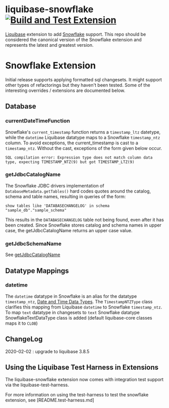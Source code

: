 # liquibase-snowflake [![Build and Test Extension](https://github.com/liquibase/liquibase-snowflake/actions/workflows/build.yml/badge.svg)](https://github.com/liquibase/liquibase-snowflake/actions/workflows/build.yml)

[Liquibase](http://www.liquibase.org/) extension to add [Snowflake](https://www.snowflake.net/) support.  This repo should be considered the canonical version of the Snowflake extension and represents the latest and greatest version.

# Snowflake Extension
Initial release supports applying formatted sql changesets.  It might support other types of refactorings but they haven't been tested.  Some of the interesting overrides / extensions are documented below.

## Database

### currentDateTimeFunction

Snowflake's `current_timestamp` function returns a `timestamp_ltz` datetype, while
the `datetime` Liquibase datatype maps to a Snowflake `timestamp_ntz` column.  To avoid exceptions, the current_timestamp
 is cast to a `timestamp_ntz`.   Without the cast, exceptions of the form given below occur.

    SQL compilation error: Expression type does not match column data type, expecting TIMESTAMP_NTZ(9) but got TIMESTAMP_LTZ(9)

### getJdbcCatalogName

The Snowflake JDBC drivers implementation of `DatabaseMetadata.getTables()` hard codes quotes around the catalog, schema and
table names, resulting in queries of the form:

    show tables like 'DATABASECHANGELOG' in schema "sample_db"."sample_schema"

This results in the `DATABASECHANGELOG` table not being found, even after it has been created.  Since Snowflake stores
 catalog and schema names in upper case, the getJdbcCatalogName returns an upper case value.

### getJdbcSchemaName

See [getJdbcCatalogName](#getJdbcCatalogName)

## Datatype Mappings

### datetime

The `datetime` datatype in Snowflake is an alias for the datatype `timestamp_ntz`, [Date and Time Data Types](https://docs.snowflake.net/manuals/sql-reference/data-types.html#date-and-time-data-types).
The `TimestampNTZType` class clarifies this mapping from Liquibase `datetime` to Snowflake `timestamp_ntz`.
To map `text` datatype in changesets to `text` Snowflake datatype SnowflakeTextDataType class is added (default liquibase-core classes maps it to `CLOB`)

## ChangeLog

2020-02-02 : upgrade to liquibase 3.8.5


## Using the Liquibase Test Harness in Extensions
The liquibase-snowflake extension now comes with integration test support via the liquibase-test-harness. 

For more information on using the test-harness to test the snowflake extension, see [README.test-harness.md] 
